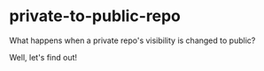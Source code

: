 # private-to-public-repo
What happens when a private repo's visibility is changed to public?

Well, let's find out!
